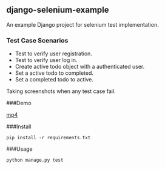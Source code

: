 ## django-selenium-example

An example Django project for selenium test implementation. 

### Test Case Scenarios
* Test to verify user registration.
* Test to verify user log in.
* Create active todo object with a authenticated user.
* Set a active todo to completed.
* Set a completed todo to active. 

Taking screenshots when any test case fail.

###Demo

[mp4](https://github.com/erdem/django-selenium-example/blob/master/demo.mp4?raw=true)


###Install 

    pip install -r requirements.txt

###Usage

    python manage.py test

